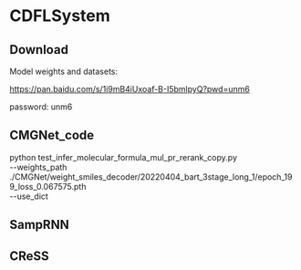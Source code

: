 # CDFLSystem
## Download

Model weights and datasets:

https://pan.baidu.com/s/1i9mB4iUxoaf-B-I5bmlpyQ?pwd=unm6

password: unm6

## CMGNet_code

python test_infer_molecular_formula_mul_pr_rerank_copy.py \
--weights_path ./CMGNet/weight_smiles_decoder/20220404_bart_3stage_long_1/epoch_199_loss_0.067575.pth \
--use_dict

## SampRNN


## CReSS

